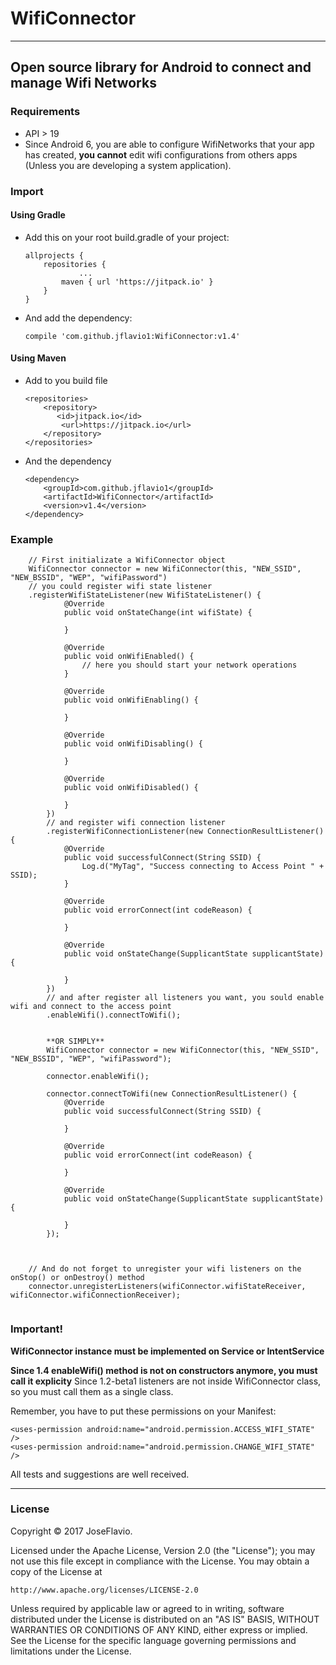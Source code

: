 # WifiConnector
---

## Open source library for Android to connect and manage Wifi Networks

### Requirements
* API > 19
* Since Android 6, you are able to configure WifiNetworks that your app has created, **you cannot** edit wifi configurations from others apps (Unless you are developing a system application).

### Import
#### Using Gradle
* Add this on your root build.gradle of your project:

	```
	allprojects {
		repositories {
				...
		    maven { url 'https://jitpack.io' }
		}
	}
	```
	
* And add the dependency:

	```
	compile 'com.github.jflavio1:WifiConnector:v1.4'
	```

#### Using Maven
* Add to you build file

	```
	<repositories>
		<repository>
		   <id>jitpack.io</id>
		    <url>https://jitpack.io</url>
		</repository>
	</repositories>
	```
* And the dependency

	```
	<dependency>
		<groupId>com.github.jflavio1</groupId>
		<artifactId>WifiConnector</artifactId>
		<version>v1.4</version>
	</dependency>
	```


### Example
```
	// First initializate a WifiConnector object
	WifiConnector connector = new WifiConnector(this, "NEW_SSID", "NEW_BSSID", "WEP", "wifiPassword")
	// you could register wifi state listener
	.registerWifiStateListener(new WifiStateListener() {
            @Override
            public void onStateChange(int wifiState) {
                
            }

            @Override
            public void onWifiEnabled() {
                // here you should start your network operations
            }

            @Override
            public void onWifiEnabling() {
                
            }

            @Override
            public void onWifiDisabling() {
                
            }

            @Override
            public void onWifiDisabled() {
                
            }
        })
		// and register wifi connection listener
		.registerWifiConnectionListener(new ConnectionResultListener() {
            @Override
            public void successfulConnect(String SSID) {
                Log.d("MyTag", "Success connecting to Access Point " + SSID);
            }

            @Override
            public void errorConnect(int codeReason) {
                
            }

            @Override
            public void onStateChange(SupplicantState supplicantState) {
                
            }
        })
		// and after register all listeners you want, you sould enable wifi and connect to the access point
		.enableWifi().connectToWifi();
	
		
		**OR SIMPLY**
		WifiConnector connector = new WifiConnector(this, "NEW_SSID", "NEW_BSSID", "WEP", "wifiPassword");
		
		connector.enableWifi();
		
		connector.connectToWifi(new ConnectionResultListener() {
            @Override
            public void successfulConnect(String SSID) {
                
            }

            @Override
            public void errorConnect(int codeReason) {

            }

            @Override
            public void onStateChange(SupplicantState supplicantState) {

            }
        });
		
		
		
	// And do not forget to unregister your wifi listeners on the onStop() or onDestroy() method
	connector.unregisterListeners(wifiConnector.wifiStateReceiver, wifiConnector.wifiConnectionReceiver);
	
```


### Important!
**WifiConnector instance must be implemented on Service or IntentService**

**Since 1.4 enableWifi() method is not on constructors anymore, you must call it explicity**
Since 1.2-beta1 listeners are not inside WifiConnector class, so you must call them as a single class.

Remember, you have to put these permissions on your Manifest:
```
<uses-permission android:name="android.permission.ACCESS_WIFI_STATE" />
<uses-permission android:name="android.permission.CHANGE_WIFI_STATE" />
```

All tests and suggestions are well received.

---
### License

Copyright © 2017 JoseFlavio.

Licensed under the Apache License, Version 2.0 (the "License");
you may not use this file except in compliance with the License.
You may obtain a copy of the License at

    http://www.apache.org/licenses/LICENSE-2.0

Unless required by applicable law or agreed to in writing, software
distributed under the License is distributed on an "AS IS" BASIS,
WITHOUT WARRANTIES OR CONDITIONS OF ANY KIND, either express or implied.
See the License for the specific language governing permissions and
limitations under the License.
